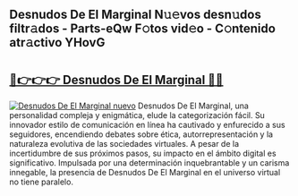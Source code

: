 ## Desnudos De El Marginal N𝚞𝚎vos desn𝚞dos filtr𝚊dos - Parts-eQw F𝚘tos vid𝚎o - C𝚘ntenido atr𝚊ctivo YHovG

# <h2><a href="http://mb1k4x.tromn.icu/?c=Desnudos+De+El+Marginal">🔗👉👉👉 Desnudos De El Marginal 🔗🔗</a></h2>

[![Desnudos De El Marginal nuevo](https://i.imgur.com/pEAQMta.gif)](http://mb1k4x.tromn.icu/?c=Desnudos+De+El+Marginal)
Desnudos De El Marginal, una personalidad compleja y enigmática, elude la categorización fácil. Su innovador estilo de comunicación en línea ha cautivado y enfurecido a sus seguidores, encendiendo debates sobre ética, autorrepresentación y la naturaleza evolutiva de las sociedades virtuales. A pesar de la incertidumbre de sus próximos pasos, su impacto en el ámbito digital es significativo. Impulsada por una determinación inquebrantable y un carisma innegable, la presencia de Desnudos De El Marginal en el universo virtual no tiene paralelo.
